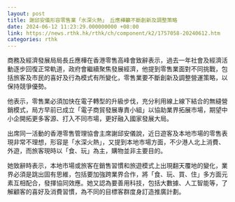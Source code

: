 ```yaml
---
layout: post
title: 謝邱安儀形容零售業「水深火熱」　丘應樺籲不斷創新及調整策略
date: 2024-06-12 11:23:29.000000000 +08:00
link: https://news.rthk.hk/rthk/ch/component/k2/1757058-20240612.htm
categories: rthk
---
```


商務及經濟發展局局長丘應樺在香港零售高峰會致辭表示，過去一年社會及經濟活動逐步回復正常軌道，政府會繼續聚焦發展經濟，他提到零售業面對不同挑戰，包括旅客及市民的喜好及行為模式有所變化，零售業要不斷創新及調整營運策略，以保持競爭優勢。

他表示，零售業必須加快在電子轉型的升級步伐，充分利用線上線下結合的無縫營銷模式，局方早前已成立「電子商貿發展專責小組」以協助業界拓展市場，期望中小企開拓更多客源、打入不同市場，更好融入國家發展大局。

出席同一活動的香港零售管理協會主席謝邱安儀說，近日遊客及本地市場的零售表現非常不理想，形容是「水深火熱」，又提到本地市場方面，不少港人北上消費、外遊，而旅客現時以「食、玩」為主，購物並非主要目的。

她致辭時表示，本地市場或旅客在銷售習慣和旅遊模式上出現翻天覆地的變化，業界必須是跳出固有思維，包括要加強跨業界合作，將「食、玩、買、住」多方面元素互相配合，發揮協同效應。她又認為要善用科技，包括大數據、人工智能等，了解顧客的喜好及消費習慣，為不同的目標客群度身訂造推廣計劃。
